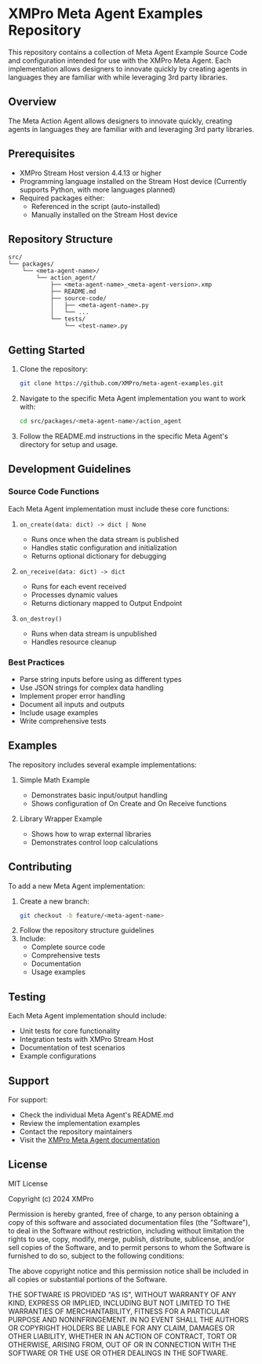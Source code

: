 # XMPro Meta Agent Examples Repository

This repository contains a collection of Meta Agent Example Source Code and configuration intended for use with the XMPro Meta Agent. Each implementation allows designers to innovate quickly by creating agents in languages they are familiar with while leveraging 3rd party libraries.

## Overview

The Meta Action Agent allows designers to innovate quickly, creating agents in languages they are familiar with and leveraging 3rd party libraries.

## Prerequisites

- XMPro Stream Host version 4.4.13 or higher
- Programming language installed on the Stream Host device (Currently supports Python, with more languages planned)
- Required packages either:
  - Referenced in the script (auto-installed)
  - Manually installed on the Stream Host device

## Repository Structure

```
src/
└── packages/
    └── <meta-agent-name>/
        └── action_agent/
            ├── <meta-agent-name>_<meta-agent-version>.xmp
            ├── README.md
            ├── source-code/
            │   ├── <meta-agent-name>.py
            │   └── ...
            └── tests/
                └── <test-name>.py
```

## Getting Started

1. Clone the repository:
   ```bash
   git clone https://github.com/XMPro/meta-agent-examples.git
   ```
2. Navigate to the specific Meta Agent implementation you want to work with:
   ```bash
   cd src/packages/<meta-agent-name>/action_agent
   ```
3. Follow the README.md instructions in the specific Meta Agent's directory for setup and usage.

## Development Guidelines

### Source Code Functions

Each Meta Agent implementation must include these core functions:

1. `on_create(data: dict) -> dict | None`
   - Runs once when the data stream is published
   - Handles static configuration and initialization
   - Returns optional dictionary for debugging

2. `on_receive(data: dict) -> dict`
   - Runs for each event received
   - Processes dynamic values
   - Returns dictionary mapped to Output Endpoint

3. `on_destroy()`
   - Runs when data stream is unpublished
   - Handles resource cleanup

### Best Practices

- Parse string inputs before using as different types
- Use JSON strings for complex data handling
- Implement proper error handling
- Document all inputs and outputs
- Include usage examples
- Write comprehensive tests

## Examples

The repository includes several example implementations:

1. Simple Math Example
   - Demonstrates basic input/output handling
   - Shows configuration of On Create and On Receive functions

2. Library Wrapper Example
   - Shows how to wrap external libraries
   - Demonstrates control loop calculations

## Contributing

To add a new Meta Agent implementation:

1. Create a new branch:
   ```bash
   git checkout -b feature/<meta-agent-name>
   ```
2. Follow the repository structure guidelines
3. Include:
   - Complete source code
   - Comprehensive tests
   - Documentation
   - Usage examples

## Testing

Each Meta Agent implementation should include:
- Unit tests for core functionality
- Integration tests with XMPro Stream Host
- Documentation of test scenarios
- Example configurations

## Support

For support:
- Check the individual Meta Agent's README.md
- Review the implementation examples
- Contact the repository maintainers
- Visit the [XMPro Meta Agent documentation](https://docs.xmpro.com/xmpro-stream-host/meta-agents/introduction/overview/)

## License

MIT License

Copyright (c) 2024 XMPro

Permission is hereby granted, free of charge, to any person obtaining a copy
of this software and associated documentation files (the "Software"), to deal
in the Software without restriction, including without limitation the rights
to use, copy, modify, merge, publish, distribute, sublicense, and/or sell
copies of the Software, and to permit persons to whom the Software is
furnished to do so, subject to the following conditions:

The above copyright notice and this permission notice shall be included in all
copies or substantial portions of the Software.

THE SOFTWARE IS PROVIDED "AS IS", WITHOUT WARRANTY OF ANY KIND, EXPRESS OR
IMPLIED, INCLUDING BUT NOT LIMITED TO THE WARRANTIES OF MERCHANTABILITY,
FITNESS FOR A PARTICULAR PURPOSE AND NONINFRINGEMENT. IN NO EVENT SHALL THE
AUTHORS OR COPYRIGHT HOLDERS BE LIABLE FOR ANY CLAIM, DAMAGES OR OTHER
LIABILITY, WHETHER IN AN ACTION OF CONTRACT, TORT OR OTHERWISE, ARISING FROM,
OUT OF OR IN CONNECTION WITH THE SOFTWARE OR THE USE OR OTHER DEALINGS IN THE
SOFTWARE.
